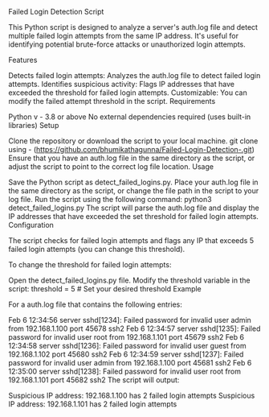 Failed Login Detection Script

This Python script is designed to analyze a server's auth.log file and detect multiple failed login attempts from the same IP address. It's useful for identifying potential brute-force attacks or unauthorized login attempts.

Features

Detects failed login attempts: Analyzes the auth.log file to detect failed login attempts.
Identifies suspicious activity: Flags IP addresses that have exceeded the threshold for failed login attempts.
Customizable: You can modify the failed attempt threshold in the script.
Requirements

Python v - 3.8 or above
No external dependencies required (uses built-in libraries)
Setup

Clone the repository or download the script to your local machine.
git clone using - (https://github.com/bhumikathagunna/Failed-Login-Detection-.git)
Ensure that you have an auth.log file in the same directory as the script, or adjust the script to point to the correct log file location.
Usage

Save the Python script as detect_failed_logins.py.
Place your auth.log file in the same directory as the script, or change the file path in the script to your log file.
Run the script using the following command:
python3 detect_failed_logins.py
The script will parse the auth.log file and display the IP addresses that have exceeded the set threshold for failed login attempts.
Configuration

The script checks for failed login attempts and flags any IP that exceeds 5 failed login attempts (you can change this threshold).

To change the threshold for failed login attempts:

Open the detect_failed_logins.py file.
Modify the threshold variable in the script:
threshold = 5  # Set your desired threshold
Example

For a auth.log file that contains the following entries:

Feb  6 12:34:56 server sshd[1234]: Failed password for invalid user admin from 192.168.1.100 port 45678 ssh2
Feb  6 12:34:57 server sshd[1235]: Failed password for invalid user root from 192.168.1.101 port 45679 ssh2
Feb  6 12:34:58 server sshd[1236]: Failed password for invalid user guest from 192.168.1.102 port 45680 ssh2
Feb  6 12:34:59 server sshd[1237]: Failed password for invalid user admin from 192.168.1.100 port 45681 ssh2
Feb  6 12:35:00 server sshd[1238]: Failed password for invalid user root from 192.168.1.101 port 45682 ssh2
The script will output:

Suspicious IP address: 192.168.1.100 has 2 failed login attempts
Suspicious IP address: 192.168.1.101 has 2 failed login attempts
